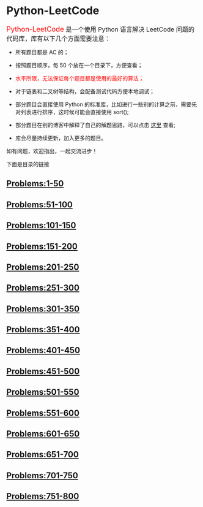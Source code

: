 # Python-LeetCode

<font color='#FF0000' size=4>Python-LeetCode</font><font size=3> 是一个使用 Python 语言解决 LeetCode 问题的代码库，库有以下几个方面需要注意：</font><br>

* 所有题目都是 AC 的；<br>

* 按照题目顺序，每 50 个放在一个目录下，方便查看；<br>

* <font color='#FF0000'>水平所限，无法保证每个题目都是使用的最好的算法；</font><br>

* 对于链表和二叉树等结构，会配备测试代码方便本地调试；<br>

* 部分题目会直接使用 Python 的标准库，比如进行一些别的计算之前，需要先对列表进行排序，这时候可能会直接使用 sort();<br>

* 部分题目在别的博客中解释了自己的解题思路，可以点击 <font color='#FF0000'>[这里](./blog)</font> 查看;<br>

* 库会尽量持续更新，加入更多的题目。

如有问题，欢迎指出，一起交流进步！

下面是目录的链接

## [Problems:1-50](./50)

## [Problems:51-100](./100)

## [Problems:101-150](./150)

## [Problems:151-200](./200)

## [Problems:201-250](./250)

## [Problems:251-300](./300)

## [Problems:301-350](./350)

## [Problems:351-400](./400)

## [Problems:401-450](./450)

## [Problems:451-500](./500)

## [Problems:501-550](./550)

## [Problems:551-600](./600)

## [Problems:601-650](./650)

## [Problems:651-700](./700)

## [Problems:701-750](./750)

## [Problems:751-800](./800)

